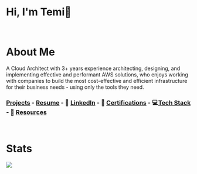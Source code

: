 # Hi, I'm Temi👋 <a id ='top'></a>

<br>

# About Me

A Cloud Architect with 3+ years experience architecting, designing, and implementing effective and performant AWS solutions, who enjoys working with companies to build the most cost-effective and efficient infrastructure for their business needs - using only the tools they need.

### [Projects](./projects.md) - [Resume](./resume.pdf) - 🤝 [LinkedIn](https://www.linkedin.com/in/temikelani/) - 🪪 [Certifications](https://www.credly.com/users/temidayo-kelani/badges) - 💻[Tech Stack](./techstack.md) - 🥇 [Resources](./resources.md)

<br>

# Stats

<a href="https://github.com/temikelani/temikelani">
  <img align="center" src="https://github-readme-stats.vercel.app/api/top-langs/?username=temikelani&hide=jupyter notebook,html,css&title_color=ffffff&text_color=c9cacc&icon_color=2bbc8a&bg_color=1d1f21" />
</a>

<!-- [![Top Langs](https://github-readme-stats.vercel.app/api/top-langs/?username=temikelani&hide=jupyternotebook,html,css&title_color=ffffff&text_color=c9cacc&icon_color=2bbc8a&bg_color=1d1f21)](https://github.com/temikelani)

[![Top Langs](https://github-readme-stats.vercel.app/api/top-langs/?username=temikelani&layout=compact&hide=jupyternotebook,html,css&title_color=ffffff&text_color=c9cacc&icon_color=2bbc8a&bg_color=1d1f21)](https://github.com/temikelani) -->

<!-- [![Readme Card](https://github-readme-stats.vercel.app/api/pin/?username=temikelani&repo=temikelani)](https://github.com/temikelani/temikelani) -->

<!-- [![Anurag's github stats](https://github-readme-stats.vercel.app/api?username=temikelani)](https://github.com/temikelani) -->

<!-- <a href="https://github.com/temikelani/temikelani">
  <img align="center" src="https://github-readme-stats.vercel.app/api/top-langs/?username=temikelani&hide=jupyter notebook,html,css&title_color=ffffff&text_color=c9cacc&icon_color=2bbc8a&bg_color=1d1f21" />
